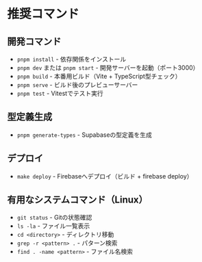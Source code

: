 # 推奨コマンド

## 開発コマンド
- `pnpm install` - 依存関係をインストール
- `pnpm dev` または `pnpm start` - 開発サーバーを起動（ポート3000）
- `pnpm build` - 本番用ビルド（Vite + TypeScript型チェック）
- `pnpm serve` - ビルド後のプレビューサーバー
- `pnpm test` - Vitestでテスト実行

## 型定義生成
- `pnpm generate-types` - Supabaseの型定義を生成

## デプロイ
- `make deploy` - Firebaseへデプロイ（ビルド + firebase deploy）

## 有用なシステムコマンド（Linux）
- `git status` - Gitの状態確認
- `ls -la` - ファイル一覧表示
- `cd <directory>` - ディレクトリ移動
- `grep -r <pattern> .` - パターン検索
- `find . -name <pattern>` - ファイル名検索